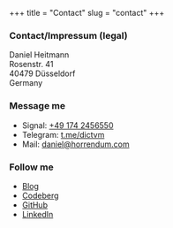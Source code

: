 +++
title = "Contact"
slug = "contact"
+++

### Contact/Impressum (legal)

Daniel Heitmann  \
Rosenstr. 41  \
40479 Düsseldorf  \
Germany

### Message me

* Signal: [+49 174 2456550](tel:00491742456550)
* Telegram: [t.me/dictvm](https://t.me/@dictvm)
* Mail: [daniel@horrendum.com](mailto:daniel@horrendum.com)

### Follow me
* [Blog](https://blog.dictvm.org)
* [Codeberg](https://codeberg.org/dictvm)
* [GitHub](https://github.com/dictvm)
* [LinkedIn](https://www.linkedin.com/in/daniel-heitmann-sre)
